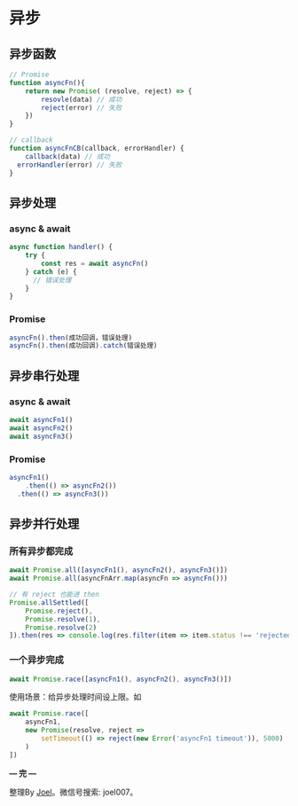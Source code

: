 # 异步

## 异步函数

```jsx
// Promise
function asyncFn(){
	return new Promise( (resolve, reject) => {
		resovle(data) // 成功
		reject(error) // 失败
	})
}

// callback
function asyncFnCB(callback, errorHandler) {
	callback(data) // 成功
  errorHandler(error) // 失败
}
```

## 异步处理

### async & await

```jsx
async function handler() {
	try {
		const res = await asyncFn()
	} catch (e) {
	  // 错误处理
	}
}
```

### Promise

```jsx
asyncFn().then(成功回调，错误处理)
asyncFn().then(成功回调).catch(错误处理)
```

## 异步**串行处理**

### async & await

```jsx
await asyncFn1()
await asyncFn2()
await asyncFn3()
```

### Promise

```jsx
asyncFn1()
	.then(() => asyncFn2())
  .then(() => asyncFn3())
```

## 异步**并行处理**

### 所有异步都完成

```jsx
await Promise.all([asyncFn1(), asyncFn2(), asyncFn3()])
await Promise.all(asyncFnArr.map(asyncFn => asyncFn()))

// 有 reject 也能进 then
Promise.allSettled([
	Promise.reject(),
	Promise.resolve(1),
	Promise.resolve(2)
]).then(res => console.log(res.filter(item => item.status !== 'rejected')))
```

### 一个异步完成

```jsx
await Promise.race([asyncFn1(), asyncFn2(), asyncFn3()])
```

使用场景：给异步处理时间设上限。如

```jsx
await Promise.race([
	asyncFn1,
	new Promise(resolve, reject => 
		setTimeout(() => reject(new Error('asyncFn1 timeout')), 5000)
	)
])
```

**— 完 —**

整理By [Joel](https://github.com/iamjoel)。微信号搜索: joel007。